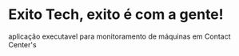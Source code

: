 # Exito Tech, exito é com a gente!

aplicação executavel para monitoramento de máquinas em Contact Center's

